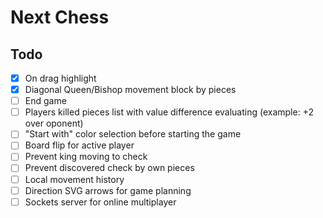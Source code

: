 # Next Chess

## Todo

- [x] On drag highlight
- [x] Diagonal Queen/Bishop movement block by pieces
- [ ] End game
- [ ] Players killed pieces list with value difference evaluating (example: +2 over oponent)
- [ ] "Start with" color selection before starting the game
- [ ] Board flip for active player
- [ ] Prevent king moving to check
- [ ] Prevent discovered check by own pieces
- [ ] Local movement history
- [ ] Direction SVG arrows for game planning
- [ ] Sockets server for online multiplayer
